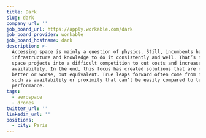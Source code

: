 ```yaml
---
title: Dark
slug: dark
company_url: ''
job_board_url: https://apply.workable.com/dark
job_board_provider: workable
job_board_hostname: dark
description: >-
  Accessing space is mainly a question of physics. Still, incumbents have the
  infrastructure and knowledge to do it consistently and well. That’s forced new
  space projects into a difficult competition to cut costs and increase
  availability. In the end, this focus has created solutions that are neither
  better or worse, but equivalent. True leaps forward often come from features
  such as availability or proximity that can’t be easily compared to technical
  performance.
tags:
  - aerospace
  - drones
twitter_url: ''
linkedin_url: ''
positions:
  - city: Paris
---
```

